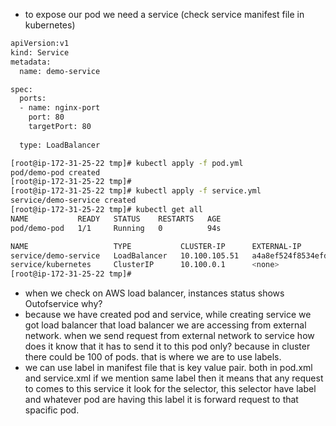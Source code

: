 - to expose our pod we need a service (check service manifest file in kubernetes)

```sh
apiVersion:v1
kind: Service
metadata:
  name: demo-service

spec:
  ports:
  - name: nginx-port
    port: 80
    targetPort: 80
  
  type: LoadBalancer
```
```sh
[root@ip-172-31-25-22 tmp]# kubectl apply -f pod.yml 
pod/demo-pod created
[root@ip-172-31-25-22 tmp]#
[root@ip-172-31-25-22 tmp]# kubectl apply -f service.yml 
service/demo-service created
[root@ip-172-31-25-22 tmp]# kubectl get all
NAME           READY   STATUS    RESTARTS   AGE
pod/demo-pod   1/1     Running   0          94s

NAME                   TYPE           CLUSTER-IP      EXTERNAL-IP                                                               PORT(S)        AGE
service/demo-service   LoadBalancer   10.100.105.51   a4a8ef524f8534efdb1def59d574592e-1383756895.us-east-1.elb.amazonaws.com   80:31423/TCP   13s
service/kubernetes     ClusterIP      10.100.0.1      <none>                                                                    443/TCP        4h11m
[root@ip-172-31-25-22 tmp]#
```

- when we check on AWS load balancer, instances status shows Outofservice why?
- because we have created pod and service, while creating service we got load balancer that load balancer we are accessing from external network. when we send request from external network to service how does it know that it has to send it to this pod only? because in cluster there could be 100 of pods. that is where we are to use labels.
- we can use label in manifest file that is key value pair. both in pod.xml and service.xml if we mention same label then it means that any request to comes to this service it look for the selector, this selector have label and whatever pod are having this label it is forward request to that spacific pod.

